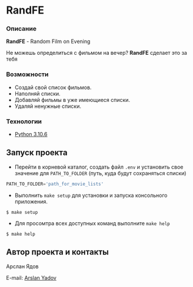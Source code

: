 # RandFE
### Описание
**RandFE** - Random Film on Evening

Не можешь определиться с фильмом на вечер? **RandFE** сделает это за тебя
### Возможности
* Создай свой список фильмов.
* Наполняй списки.
* Добавляй фильмы в уже имеющиеся списки.
* Удаляй ненужные списки.
### Технологии
* [Python 3.10.6](https://docs.python.org/3.10/)
## Запуск проекта
- Перейти в корневой каталог, создать файл `.env` и установить свое значение для `PATH_TO_FOLDER` (путь, куда будут сохраняться списки)
``` python
PATH_TO_FOLDER='path_for_movie_lists'
```
- Выполнить `make setup` для установки и запуска консольного приложения.
``` make
$ make setup
```
- Для просомтра всех доступных команд выполните `make help`
```make
$ make help
```
## Автор проекта и контакты
Арслан Ядов

E-mail:
[Arslan Yadov](mailto:arslanyadov@yandex.ru?subject=RandFE)
